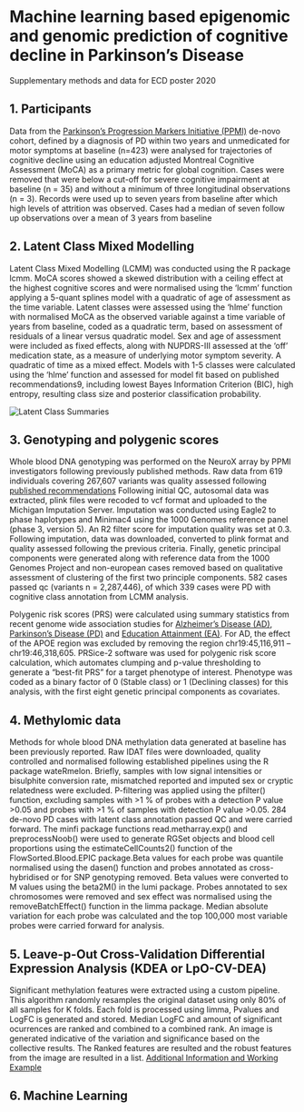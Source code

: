 # Machine learning based epigenomic and genomic prediction of cognitive decline in Parkinson’s Disease
Supplementary methods and data for ECD poster 2020

## 1.	Participants
Data from the [Parkinson’s Progression Markers Initiative (PPMI)](https://www.ppmi-info.org/) de-novo cohort, defined by a diagnosis of PD within two years and unmedicated for motor symptoms at baseline (n=423) were analysed for trajectories of cognitive decline using an education adjusted Montreal Cognitive Assessment (MoCA) as a primary metric for global cognition. Cases were removed that were below a cut-off for severe cognitive impairment at baseline (n = 35) and without a minimum of three longitudinal observations (n = 3). Records were used up to seven years from baseline after which high levels of attrition was observed. Cases had a median of seven follow up observations over a mean of 3 years from baseline

## 2.	Latent Class Mixed Modelling 
Latent Class Mixed Modelling (LCMM) was conducted using the R package lcmm. MoCA scores showed a skewed distribution with a ceiling effect at the highest cognitive scores and were normalised using the ‘lcmm’ function applying a 5-quant splines model with a quadratic of age of assessment as the time variable. Latent classes were assessed using the ‘hlme’ function with normalised MoCA as the observed variable against a time variable of years from baseline, coded as a quadratic term, based on assessment of residuals of a linear versus quadratic model. Sex and age of assessment were included as fixed effects, along with NUPDRS-III assessed at the ‘off’ medication state, as a measure of underlying motor symptom severity. A quadratic of time as a mixed effect. Models with 1-5 classes were calculated using the ‘hlme’ function and assessed for model fit based on published recommendations9, including lowest Bayes Information Criterion (BIC), high entropy, resulting class size and posterior classification probability. 

![Latent Class Summaries](https://github.com/JoshHarveyGit/ECD-Poster/blob/main/figures/LatentClassSummary.png?raw=true)


## 3.	Genotyping and polygenic scores
Whole blood DNA genotyping was performed on the NeuroX array by PPMI investigators following previously published methods. Raw data from 619 individuals covering 267,607 variants was quality assessed following [published recommendations](https://www.ncbi.nlm.nih.gov/pmc/articles/PMC6001694/) Following initial QC, autosomal data was extracted, plink files were recoded to vcf format and uploaded to the Michigan Imputation Server. Imputation was conducted using Eagle2 to phase haplotypes and Minimac4 using the 1000 Genomes reference panel (phase 3, version 5). An R2 filter score for imputation quality was set at 0.3. Following imputation, data was downloaded, converted to plink format and quality assessed following the previous criteria. Finally, genetic principal components were generated along with reference data from the 1000 Genomes Project and non-european cases removed based on qualitative assessment of clustering of the first two principle components. 582 cases passed qc (variants n = 2,287,446), of which 339 cases were PD with cognitive class annotation from LCMM analysis. 

Polygenic risk scores (PRS) were calculated using summary statistics from recent genome wide association studies for [Alzheimer’s Disease (AD)](https://www.nature.com/articles/s41588-019-0358-2), [Parkinson’s Disease (PD)](https://pubmed.ncbi.nlm.nih.gov/28892059/) and [Education Attainment (EA)](https://www.nature.com/articles/s41588-018-0147-3). For AD, the effect of the APOE region was excluded by removing the region chr19:45,116,911 – chr19:46,318,605. PRSice-2 software was used for polygenic risk score calculation, which automates clumping and p-value thresholding to generate a “best-fit PRS” for a target phenotype of interest. Phenotype was coded as a binary factor of 0 (Stable class) or 1 (Declining classes) for this analysis, with the first eight genetic principal components as covariates. 

## 4.	Methylomic data
Methods for whole blood DNA methylation data generated at baseline has been previously reported. Raw IDAT files were downloaded, quality controlled and normalised following established pipelines using the R package wateRmelon. Briefly, samples with low signal intensities or bisulphite conversion rate, mismatched reported and imputed sex or cryptic relatedness were excluded. P-filtering was applied using the pfilter() function, excluding samples with  >1 % of probes with a detection P value >0.05 and probes with >1 % of samples with detection P value >0.05. 284 de-novo PD cases with latent class annotation passed QC and were carried forward. The minfi package functions read.metharray.exp() and preprocessNoob() were used to generate RGSet objects and blood cell proportions using the estimateCellCounts2() function of the FlowSorted.Blood.EPIC package.Beta values for each probe was quantile normalised using the dasen() function and probes annotated as cross-hybridised or for SNP genotyping removed. Beta values were converted to M values using the beta2M() in the lumi package. Probes annotated to sex chromosomes were removed and sex effect was normalised using the removeBatchEffect() function in the limma package. Median absolute variation for each probe was calculated and the top 100,000 most variable probes were carried forward for analysis. 

## 5. Leave-p-Out Cross-Validation Differential Expression Analysis (KDEA or LpO-CV-DEA)
Significant methylation features were extracted using a custom pipeline. This algorithm randomly resamples the original dataset using only 80% of all samples for K folds. Each fold is processed using limma, Pvalues and LogFC is generated and stored. Median LogFC and amount of significant ocurrences are ranked and combined to a combined rank. An image is generated indicative of the variation and significance based on the collective results. The Ranked features are resulted and the robust features from the image are resulted in a list.
[Additional Information and Working Example](https://github.com/Rrtk2/RRtest/blob/master/docs/KDEA.md) 

## 6. Machine Learning

